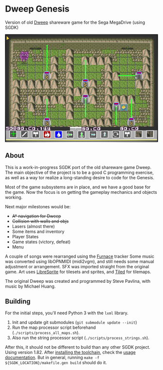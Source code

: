 # Dweep Genesis
Version of old [Dweep](https://en.wikipedia.org/wiki/Dweep) shareware game for the Sega MegaDrive (using SGDK)

![Screenshot of the game](./doc/screenshot.png "Game screenshot")

## About

This is a work-in-progress SGDK port of the old shareware game Dweep.
The main objective of the project is to be a good C programming exercise,
as well as a way tor realize a long-standing desire to code for the Genesis.

Most of the game subsystems are in place, and we have a good base for the game.
Now the focus is on getting the gameplay mechanics and objects working.

Next major milestones would be:
+ ~~A* navigation for Dweep~~
+ ~~Collision with walls and objs~~
+ Lasers (almost there)
+ Some items and inventory
+ Player States
+ Game states (victory, defeat)
+ Menu


A couple of songs were rearranged using the [Furnace](https://github.com/tildearrow/furnace/) tracker
Some music was converted using libOPNMIDI (midi2vgm), and still needs some manual adjustment or arrangement.
SFX was imported straight from the original game.
Art uses [LibreSprite](https://github.com/LibreSprite/LibreSprite) for tilesets and sprites, and [Tiled](https://github.com/mapeditor/tiled) for tilemaps.

The original Dweep was created and programmed by Steve Pavlina, with music by Michael Huang.

## Building

For the initial steps, you'll need Python 3 with the `lxml` library.

1. Init and update git submodules (`git submodule update --init`)
2. Run the map processor script beforehand (`./scripts/process_all_maps.sh`).
3. Also run the string processor script (`./scripts/process_strings.sh`).

After this, it should not be different to build than any other SGDK project. Using version 1.82.
After [installing the toolchain](https://github.com/Stephane-D/SGDK/wiki/SGDK-Installation),
check the [usage documentation](https://github.com/Stephane-D/SGDK/wiki/SGDK-Usage).
But in general, running `make -f ${SGDK_LOCATION}/makefile.gen build` should do it.



